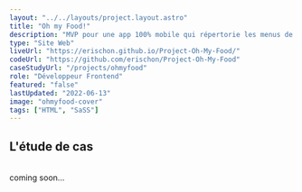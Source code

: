 ```yaml
---
layout: "../../layouts/project.layout.astro"
title: "Oh my Food!"
description: "MVP pour une app 100% mobile qui répertorie les menus de restaurant gastronomique."
type: "Site Web"
liveUrl: "https://erischon.github.io/Project-Oh-My-Food/"
codeUrl: "https://github.com/erischon/Project-Oh-My-Food"
caseStudyUrl: "/projects/ohmyfood"
role: "Développeur Frontend"
featured: "false"
lastUpdated: "2022-06-13"
image: "ohmyfood-cover"
tags: ["HTML", "SaSS"]
---
```


## L'étude de cas
  <br/>
coming soon...